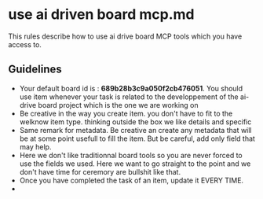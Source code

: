 # use ai driven board mcp.md

This rules describe how to use ai drive board MCP tools which you have access to.

## Guidelines

- Your default board id is : **689b28b3c9a050f2cb476051**. You should use item whenever your task is related to the developpement of the ai-drive board project which is the one we are working on
- Be creative in the way you create item. you don't have to fit to the welknow item type. thinking outside the box we like details and specific
- Same remark for metadata. Be creative an create any metadata that will be at some point usefull to fill the item. But be careful, add only field that may help.
- Here we don't like traditionnal board tools so you are never forced to use the fields we used. Here we want to go straight to the point and we don't have time for ceremory are bullshit like that.
- Once you have completed the task of an item, update it EVERY TIME.
- 
